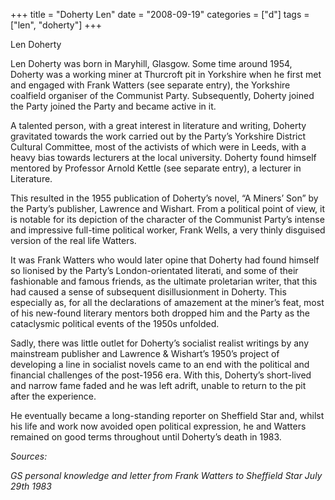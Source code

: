+++
title = "Doherty Len"
date = "2008-09-19"
categories = ["d"]
tags = ["len", "doherty"]
+++

Len Doherty

Len Doherty was born in Maryhill, Glasgow. Some time around 1954, Doherty was a working miner at Thurcroft pit in Yorkshire when he first met and engaged with Frank Watters (see separate entry), the Yorkshire coalfield organiser of the Communist Party. Subsequently, Doherty joined the Party joined the Party and became active in it.

A talented person, with a great interest in literature and writing, Doherty gravitated towards the work carried out by the Party’s Yorkshire District Cultural Committee, most of the activists of which were in Leeds, with a heavy bias towards lecturers at the local university. Doherty found himself mentored by Professor Arnold Kettle (see separate entry), a lecturer in Literature.

This resulted in the 1955 publication of Doherty’s novel, “A Miners’ Son” by the Party’s publisher, Lawrence and Wishart. From a political point of view, it is notable for its depiction of the character of the Communist Party’s intense and impressive full-time political worker, Frank Wells, a very thinly disguised version of the real life Watters.

It was Frank Watters who would later opine that Doherty had found himself so lionised by the Party’s London-orientated literati, and some of their fashionable and famous friends, as the ultimate proletarian writer, that this had caused a sense of subsequent disillusionment in Doherty. This especially as, for all the declarations of amazement at the miner’s feat, most of his new-found literary mentors both dropped him and the Party as the cataclysmic political events of the 1950s unfolded.

Sadly, there was little outlet for Doherty’s socialist realist writings by any mainstream publisher and Lawrence & Wishart’s 1950’s project of developing a line in socialist novels came to an end with the political and financial challenges of the post-1956 era. With this, Doherty’s short-lived and narrow fame faded and he was left adrift, unable to return to the pit after the experience. 

He eventually became a long-standing reporter on Sheffield Star and, whilst his life and work now avoided open political expression, he and Watters remained on good terms throughout until Doherty’s death in 1983.

_Sources:_

_GS personal knowledge and letter from Frank Watters to_ _Sheffield_ _Star July 29th 1983_
